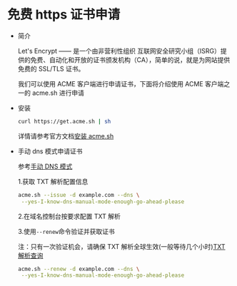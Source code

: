 # 免费 https 证书申请

- 简介

  Let's Encrypt —— 是一个由非营利性组织 互联网安全研究小组（ISRG）提供的免费、自动化和开放的证书颁发机构（CA），简单的说，就是为网站提供免费的 SSL/TLS 证书。

  我们可以使用 ACME 客户端进行申请证书，下面将介绍使用 ACME 客户端之一的 acme.sh 进行申请

- 安装

  ```bash
  curl https://get.acme.sh | sh
  ```

  详情请参考官方文档[安装 acme.sh](https://github.com/Neilpang/acme.sh/wiki/说明)

- 手动 dns 模式申请证书

  参考[手动 DNS 模式](https://github.com/Neilpang/acme.sh/wiki/DNS-manual-mode)

  1.获取 TXT 解析配置信息

  ```bash
  acme.sh --issue -d example.com --dns \
   --yes-I-know-dns-manual-mode-enough-go-ahead-please
  ```

  2.在域名控制台按要求配置 TXT 解析

  3.使用`--renew`命令验证并获取证书

  注：只有一次验证机会，请确保 TXT 解析全球生效(一般等待几个小时)[TXT 解析查询](https://mxtoolbox.com/TXTLookup.aspx)

  ```bash
  acme.sh --renew -d example.com --dns \
   --yes-I-know-dns-manual-mode-enough-go-ahead-please
  ```
